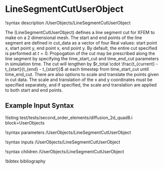# LineSegmentCutUserObject

!syntax description /UserObjects/LineSegmentCutUserObject

The (LineSegmentCutUserObject) defines a line segment cut for XFEM to make on a
2 dimensional mesh. The start and end points of the line segment are defined in 
cut_data as a vector of four Real values: start point x, start point y, end 
point x, end point y. By default, the entire cut specified is performed at 
$t=0$. Propogation of the cut may be prescribed along the line
segment by specifying the time_start_cut and time_end_cut parameters in 
simulation time. The cut will lengthen by $r_total \cdot \frac{t_{current} - 
t_{start}{t_{end} - t_{start}}$ at each timestep from time_start_cut until 
time_end_cut. There are also options to scale and translate the points given in
cut data. The scale and translation of the x and y coordinates must be
specified separately, and if specified, the scale and translation are applied
to both start and end points.

## Example Input Syntax

!listing test/tests/second_order_elements/diffusion_2d_quad8.i block=UserObjects

!syntax parameters /UserObjects/LineSegmentCutUserObject

!syntax inputs /UserObjects/LineSegmentCutUserObject

!syntax children /UserObjects/LineSegmentCutUserObject

!bibtex bibliography
